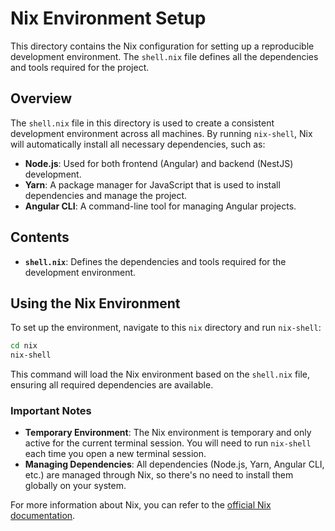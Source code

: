 # Nix Environment Setup

This directory contains the Nix configuration for setting up a reproducible development environment. The `shell.nix` file defines all the dependencies and tools required for the project.

## Overview

The `shell.nix` file in this directory is used to create a consistent development environment across all machines. By running `nix-shell`, Nix will automatically install all necessary dependencies, such as:

- **Node.js**: Used for both frontend (Angular) and backend (NestJS) development.
- **Yarn**: A package manager for JavaScript that is used to install dependencies and manage the project.
- **Angular CLI**: A command-line tool for managing Angular projects.

## Contents

- **`shell.nix`**: Defines the dependencies and tools required for the development environment.

## Using the Nix Environment

To set up the environment, navigate to this `nix` directory and run `nix-shell`:

```bash
cd nix
nix-shell
```


This command will load the Nix environment based on the `shell.nix` file, ensuring all required dependencies are available.

### Important Notes

- **Temporary Environment**: The Nix environment is temporary and only active for the current terminal session. You will need to run `nix-shell` each time you open a new terminal session.
- **Managing Dependencies**: All dependencies (Node.js, Yarn, Angular CLI, etc.) are managed through Nix, so there's no need to install them globally on your system.

For more information about Nix, you can refer to the [official Nix documentation](https://nixos.org/manual/nix/stable/).